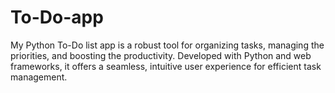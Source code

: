 # To-Do-app
My Python To-Do list app is a robust tool for organizing tasks, managing the priorities, and boosting the productivity. Developed with Python and web frameworks, it offers a seamless, intuitive user experience for efficient task management.
